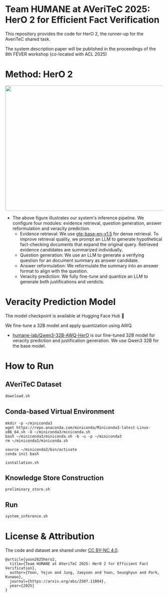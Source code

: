 # Team HUMANE at AVeriTeC 2025: HerO 2 for Efficient Fact Verification

This repository provides the code for HerO 2, the runner-up for the AveriTeC shared task.

The system description paper will be published in the proceedings of the 8th FEVER workshop (co-located with ACL 2025)

# Method: HerO 2
<p align="center"><img src="https://github.com/user-attachments/assets/b538efa1-d1ac-49e3-9219-2073d93e1de0" width="900" height="400"></p>

- The above figure illustrates our system's inference pipeline. We configure four modules: evidence retrieval, question generation, answer reformulation and veracity prediction.
  + Evidence retrieval: We use [gte-base-en-v1.5](https://huggingface.co/Alibaba-NLP/gte-base-en-v1.5) for dense retrieval. To improve retrieval quality, we prompt an LLM to generate hypothetical fact-checking documents that expand the original query. Retrieved evidence candidates are summarized individually.
  + Question generation: We use an LLM to generate a verifying question for an document summary as answer candidate. 
  + Answer reformulation: We reformulate the summary into an answer format to align with the question.
  + Veracity prediction: We fully fine-tune and quantize an LLM to generate both justifications and verdicts.

# Veracity Prediction Model
The model checkpoint is available at Hugging Face Hub 🤗

We fine-tune a 32B model and apply quantization using AWQ.

- [humane-lab/Qwen3-32B-AWQ-HerO](https://huggingface.co/humane-lab/Qwen3-32B-AWQ-HerO) is our fine-tuned 32B model for veracity prediction and justification generation. We use Qwen3 32B for the base model.

# How to Run

## AVeriTeC Dataset
```bash
download.sh
```

## Conda-based Virtual Environment
```
mkdir -p ~/miniconda3
wget https://repo.anaconda.com/miniconda/Miniconda3-latest-Linux-x86_64.sh -O ~/miniconda3/miniconda.sh
bash ~/miniconda3/miniconda.sh -b -u -p ~/miniconda3
rm ~/miniconda3/miniconda.sh

source ~/miniconda3/bin/activate
conda init bash

isntallation.sh
```

## Knowledge Store Construction
```
preliminary_store.sh
```

## Run
```bash
system_inference.sh
```

# License & Attribution
The code and dataset are shared under [CC BY-NC 4.0](https://creativecommons.org/licenses/by-nc/4.0).
```
@article{yoon2025hero2,
  title={Team HUMANE at AVeriTeC 2025: HerO 2 for Efficient Fact Verification},
  author={Yoon, Yejun and Jung, Jaeyoon and Yoon, Seunghyun and Park, Kunwoo},
  journal={https://arxiv.org/abs/2507.11004},
  year={2025}
}
```
